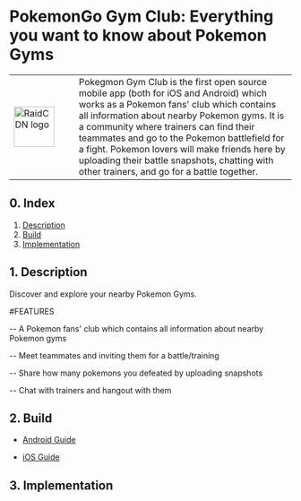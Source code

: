 # PokemonGo Gym Club: Everything you want to know about Pokemon Gyms

<table width="100%">
    <tr>
        <td width="100"><img src="http://zifacdn.oss-cn-hangzhou.aliyuncs.com/PokegymGo.png" width="72px" height="72px" alt="RaidCDN logo"/></td>
        <td>Pokegmon Gym Club is the first open source mobile app (both for iOS and Android) which works as a Pokemon fans' club which contains all information about nearby Pokemon gyms. It is a community where trainers can find their teammates and go to the Pokemon battlefield for a fight. Pokemon lovers will make friends here by uploading their battle snapshots, chatting with other trainers, and go for a battle together.
    </td>
    </tr>
</table>


## 0. Index

1. [Description](#1-description)
2. [Build](#2-build)
3. [Implementation](#3-implementation)

## 1. Description

Discover and explore your nearby Pokemon Gyms.


#FEATURES

-- A Pokemon fans' club which contains all information about nearby Pokemon gyms

-- Meet teammates and inviting them for a battle/training

-- Share how many pokemons you defeated by uploading snapshots

-- Chat with trainers and hangout with them

## 2. Build

- [Android Guide](docs/android/README.md)

- [iOS Guide](docs/iOS/README.md)

## 3. Implementation



